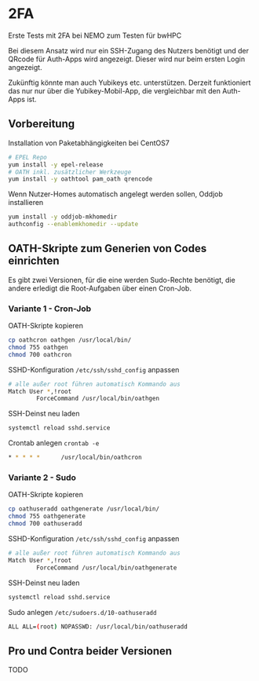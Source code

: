 # 2FA
Erste Tests mit 2FA bei NEMO zum Testen für bwHPC

Bei diesem Ansatz wird nur ein SSH-Zugang des Nutzers benötigt und der QRcode für Auth-Apps wird angezeigt. Dieser wird nur beim ersten Login angezeigt.

Zukünftig könnte man auch Yubikeys etc. unterstützen. Derzeit funktioniert das nur nur über die Yubikey-Mobil-App, die vergleichbar mit den Auth-Apps ist.

## Vorbereitung

Installation von Paketabhängigkeiten bei CentOS7
```bash
# EPEL Repo
yum install -y epel-release
# OATH inkl. zusätzlicher Werkzeuge
yum install -y oathtool pam_oath qrencode
```

Wenn Nutzer-Homes automatisch angelegt werden sollen, Oddjob installieren
```bash
yum install -y oddjob-mkhomedir
authconfig --enablemkhomedir --update
```

## OATH-Skripte zum Generien von Codes einrichten

Es gibt zwei Versionen, für die eine werden Sudo-Rechte benötigt, die andere erledigt die Root-Aufgaben über einen Cron-Job.

### Variante 1 - Cron-Job

OATH-Skripte kopieren
```bash
cp oathcron oathgen /usr/local/bin/
chmod 755 oathgen
chmod 700 oathcron
```

SSHD-Konfiguration `/etc/ssh/sshd_config` anpassen
```bash
# alle außer root führen automatisch Kommando aus
Match User *,!root
        ForceCommand /usr/local/bin/oathgen
```

 SSH-Deinst neu laden
 ```bash
 systemctl reload sshd.service
```

Crontab anlegen `crontab -e`
```bash
* * * * *      /usr/local/bin/oathcron
```

### Variante 2 - Sudo

OATH-Skripte kopieren
```bash
cp oathuseradd oathgenerate /usr/local/bin/
chmod 755 oathgenerate
chmod 700 oathuseradd
```

SSHD-Konfiguration `/etc/ssh/sshd_config` anpassen
```bash
# alle außer root führen automatisch Kommando aus
Match User *,!root
        ForceCommand /usr/local/bin/oathgenerate
```

 SSH-Deinst neu laden
 ```bash
 systemctl reload sshd.service
```

Sudo anlegen `/etc/sudoers.d/10-oathuseradd`
```bash
ALL ALL=(root) NOPASSWD: /usr/local/bin/oathuseradd
```

## Pro und Contra beider Versionen

TODO
